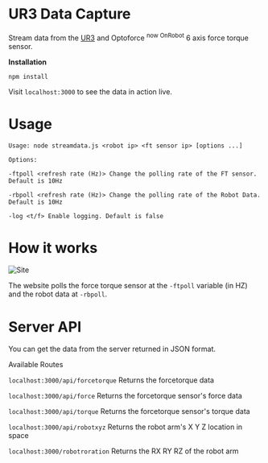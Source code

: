 # UR3 Data Capture
Stream data from the [UR3](https://www.universal-robots.com/products/ur3-robot/) and Optoforce <sup>now OnRobot</sup> 6 axis force torque sensor.

**Installation**

``` npm install ```

Visit ```localhost:3000``` to see the data in action live.

# Usage
```Usage: node streamdata.js <robot ip> <ft sensor ip> [options ...]```

```Options:```

```-ftpoll <refresh rate (Hz)> Change the polling rate of the FT sensor. Default is 10Hz```

```-rbpoll <refresh rate (Hz)> Change the polling rate of the Robot Data. Default is 10Hz```

```-log <t/f> Enable logging. Default is false ```

# How it works
![Site](https://github.com/rushadantia/UR3-Data-Capture/blob/master/md/diagram.png?raw=true)


The website polls the force torque sensor at the ```-ftpoll``` variable (in HZ) and the robot data at ```-rbpoll```. 

# Server API
You can get the data from the server returned in JSON format.

Available Routes

```localhost:3000/api/forcetorque```
Returns the forcetorque data

```localhost:3000/api/force``` 
Returns the forcetorque sensor's force data

```localhost:3000/api/torque```
Returns the forcetorque sensor's torque data

```localhost:3000/api/robotxyz``` 
Returns the robot arm's X Y Z location in space

```localhost:3000/robotroration``` 
Returns the RX RY RZ of the robot arm

